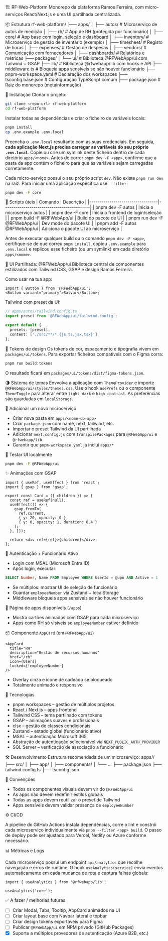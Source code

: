 🏗️ RF-Web-Platform
Monorepo da plataforma Ramos Ferreira, com micro-serviços React/Next.js e uma UI partilhada centralizada.

📦 Estrutura
rf-web-platform/
├── apps/
│ ├── autos/ # Microserviço de autos de medição
│ ├── rh/ # App de RH (protegida por funcionário)
│ ├── core/ # App base com login, seleção e dashboard
│ ├── inventory/ # Microserviço de gestão de inventário (exemplo)
│ ├── timesheet/ # Registo de horas
│ ├── expenses/ # Gestão de despesas
│ ├── vendors/ # Comunicação com fornecedores
│ ├── dashboards/ # Relatórios e métricas
├── packages/
│ └── ui/ # Biblioteca @RFWebApp/ui com Tailwind + GSAP
├── lib/ # Biblioteca @rfwebapp/lib com hooks e API
├── middleware.ts # Bloqueia apps sensíveis se não houver funcionário
├── pnpm-workspace.yaml # Declaração dos workspaces
├── tsconfig.base.json # Configuração TypeScript comum
├── package.json # Raiz do monorepo (metainformação)

🚀 Instalação
Clonar o projeto:

```bash
git clone <repo-url> rf-web-platform
cd rf-web-platform
```

Instalar todas as dependências e criar o ficheiro de variáveis locais:

```bash
pnpm install
cp .env.example .env.local
```

Preencha o `.env.local` resultante com as suas credenciais.
Em seguida, **cada aplicação Next.js precisa carregar as variáveis do seu próprio `.env.local`**.
Copie ou crie um symlink deste ficheiro dentro de cada diretório `apps/<nome>`.
Antes de correr `pnpm dev -F <app>`, confirme que a pasta da app contém o ficheiro para que as variáveis sejam carregadas corretamente.

Cada micro-serviço possui o seu próprio script `dev`. Não existe `pnpm run dev` na raiz.
Para iniciar uma aplicação específica use `--filter`:

```bash
pnpm dev -F core
```

🔁 Scripts úteis
| Comando | Descrição |
|----------------------------------|-------------------------------------------|
| pnpm dev -F autos | Inicia o microserviço autos |
| pnpm dev -F core | Inicia o frontend de login/seleção |
| pnpm build -F @RFWebApp/ui | Build do pacote de UI |
| pnpm run dev -F @RFWebApp/ui | Dev mode do pacote UI |
| pnpm add -F autos @RFWebApp/ui | Adiciona o pacote UI ao microserviço |

Antes de executar qualquer build ou o comando `pnpm dev -F <app>`, certifique-se de que correu `pnpm install`,
copiou `.env.example` para `.env.local` e replicou esse ficheiro (ou um symlink)
em cada diretório `apps/<nome>`.

🎨 UI Partilhada: @RFWebApp/ui
Biblioteca central de componentes estilizados com Tailwind CSS, GSAP e design Ramos Ferreira.

Como usar na tua app:

```tsx
import { Button } from '@RFWebApp/ui';
<Button variant="primary">Salvar</Button>;
```

Tailwind com preset da UI:

```ts
// apps/autos/tailwind.config.ts
import preset from '@RFWebApp/ui/tailwind.config';

export default {
  presets: [preset],
  content: ['./src/**/*.{js,ts,jsx,tsx}']
};
```

📙 Tokens de design
Os tokens de cor, espaçamento e tipografia vivem em `packages/ui/tokens`.
Para exportar ficheiros compatíveis com o Figma corra:

```bash
pnpm run build:tokens
```
O resultado ficará em `packages/ui/tokens/dist/figma-tokens.json`.

🌗 Sistema de temas
Envvolva a aplicação com `ThemeProvider` e importe `@RFWebApp/ui/styles/themes.css`.
Use o hook `usePrefs` ou o componente `ThemeToggle` para alterar entre `light`,
`dark` e `high-contrast`. As preferências são guardadas em `localStorage`.

🧠 Adicionar um novo microserviço

- Criar nova pasta em `apps/<nome-do-app>`
- Criar `package.json` com name, next, tailwind, etc.
- Importar o preset Tailwind da UI partilhada
- Adicionar `next.config.js` com `transpilePackages` para `@RFWebApp/ui` e `@rfwebapp/lib`
- Garantir que `pnpm-workspace.yaml` já inclui `apps/*`

🧪 Testar UI localmente

```bash
pnpm dev -F @RFWebApp/ui
```

✨ Animações com GSAP

```tsx
import { useRef, useEffect } from 'react';
import { gsap } from 'gsap';

export const Card = ({ children }) => {
  const ref = useRef(null);
  useEffect(() => {
    gsap.fromTo(
      ref.current,
      { y: 20, opacity: 0 },
      { y: 0, opacity: 1, duration: 0.4 }
    );
  }, []);

  return <div ref={ref}>{children}</div>;
};
```

🔐 Autenticação + Funcionário Ativo

- Login com MSAL (Microsoft Entra ID)
- Após login, executar:

```sql
SELECT Number, Name FROM Employee WHERE UserId = @upn AND Active = 1
```

- Se múltiplos: mostrar UI de seleção de funcionário
- Guardar `employeeNumber` via Zustand + localStorage
- Middleware bloqueia apps sensíveis se não houver funcionário

📱 Página de apps disponíveis (`/apps`)

- Mostra cartões animados com GSAP para cada microserviço
- Apps como RH só visíveis se `employeeNumber` estiver definido

📦 Componente `AppCard` (em `@RFWebApp/ui`)

```tsx
<AppCard
  title="RH"
  description="Gestão de recursos humanos"
  href="/rh"
  icon={Users}
  locked={!employeeNumber}
/>
```

- Overlay cinza e ícone de cadeado se bloqueado
- Totalmente animado e responsivo

📐 Tecnologias

- pnpm workspaces – gestão de múltiplos projetos
- React / Next.js – apps frontend
- Tailwind CSS – tema partilhado com tokens
- GSAP – animações suaves e profissionais
- clsx – gestão de classes condicionais
- Zustand – estado global (funcionário ativo)
- MSAL – autenticação Microsoft 365
- Abstração de autenticação selecionável via `NEXT_PUBLIC_AUTH_PROVIDER`
- SQL Server – verificação de associação a funcionário

🛠️ Desenvolvimento
Estrutura recomendada de um microserviço:
apps/<nome>/
├── src/
│ ├── app/
│ ├── components/
│ └── ...
├── package.json
├── tailwind.config.ts
├── tsconfig.json

📌 Convenções

- Todos os componentes visuais devem vir do `@RFWebApp/ui`
- As apps não devem redefinir estilos globais
- Todas as apps devem reutilizar o preset de Tailwind
- Apps sensíveis devem validar presença de `employeeNumber`

⚙️ CI/CD

A pipeline do GitHub Actions instala dependências, corre o lint e constrói
cada microserviço individualmente via `pnpm --filter <app> build`. O passo de
deploy pode ser ajustado para Vercel, Netlify ou Azure conforme necessário.

📊 Métricas e Logs

Cada microserviço possui um endpoint `api/analytics` que recolhe navegação e
erros de runtime. O hook `useAnalytics(service)` envia eventos automaticamente
em cada mudança de rota e captura falhas globais:

```tsx
import { useAnalytics } from '@rfwebapp/lib';

useAnalytics('core');
```

✅ A fazer / melhorias futuras

- [ ] Criar Modal, Tabs, Tooltip, AppCard animados na UI
- [ ] Criar layout base com Navbar lateral e topbar
- [ ] Criar design tokens exportáveis para Figma
- [ ] Publicar `@RFWebApp/ui` em NPM privado (GitHub Packages)
- [x] Suporte a múltiplos provedores de autenticação (Azure B2B, etc.)
